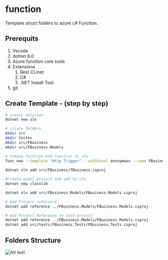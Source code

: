 # function
Template struct folders to azure c# Function.

## Prerequits
1. Vscode
1. dotnet 8.0
1. Azure function core tools
1. Extensions
    1. Rest CLinet
    1. C#
    1. .NET Install Tool
1. git


## Create Template - (step by step)

``` sh
# create solution
dotnet new sln

# criate folders
mkdir src
mkdir testes
mkdir src/FBusiness
mkdir src/FBusiness.Models

# Create fucntion Add function to sln
func new --template "Http Trigger" --authlevel anonymous --name fBusiness
 
dotnet sln add src/FBusiness/fBusiness.csproj

#Create model project and add to sln
dotnet new classlib

dotnet sln add src/FBusiness.Models/FBusiness.Models.csproj

# Add Project reference
dotnet add reference ../FBusiness.Models/FBusiness.Models.csproj

# Add Project Reference to test project
dotnet add reference ../FBusiness.Models/FBusiness.Models.csproj
dotnet add src/tests/FBusiness.Tests/FBusiness.Tests.csproj

```


## Folders Structure
![Alt text](/docs/treee.png "tree Image")